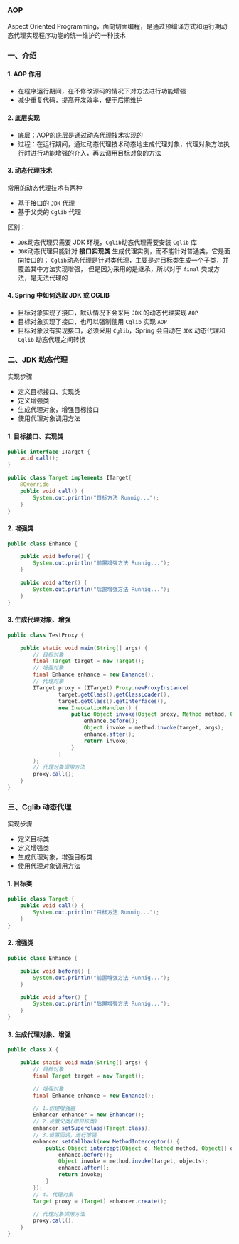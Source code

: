 ###  AOP  
Aspect Oriented Programming，面向切面编程，是通过预编译方式和运行期动态代理实现程序功能的统一维护的一种技术

### 一、介绍
#### 1. AOP 作用
* 在程序运行期间，在不修改源码的情况下对方法进行功能增强
* 减少重复代码，提高开发效率，便于后期维护

#### 2. 底层实现
* 底层：AOP的底层是通过动态代理技术实现的
* 过程：在运行期间，通过动态代理技术动态地生成代理对象，代理对象方法执行时进行功能增强的介入，再去调用目标对象的方法

#### 3. 动态代理技术
常用的动态代理技术有两种
* 基于接口的 `JDK` 代理
* 基于父类的 `Cglib` 代理

区别：
* `JDK`动态代理只需要 JDK 环境，`Cglib`动态代理需要安装 `Cglib` 库
* `JDK`动态代理只能针对 **接口实现类** 生成代理实例，而不能针对普通类，它是面向接口的；
`Cglib`动态代理是针对类代理，主要是对目标类生成一个子类，并覆盖其中方法实现增强， 
但是因为采用的是继承，所以对于 `final` 类或方法，是无法代理的


#### 4. Spring 中如何选取 JDK 或 CGLIB 
* 目标对象实现了接口，默认情况下会采用 `JDK` 的动态代理实现 `AOP`
* 目标对象实现了接口，也可以强制使用 `Cglib` 实现 `AOP`
* 目标对象没有实现接口，必须采用 `Cglib`，Spring 会自动在 `JDK` 动态代理和 `Cglib` 动态代理之间转换

### 二、JDK 动态代理
实现步骤
* 定义目标接口、实现类
* 定义增强类
* 生成代理对象，增强目标接口
* 使用代理对象调用方法

#### 1. 目标接口、实现类
```java
public interface ITarget {
    void call();
}

public class Target implements ITarget{
    @Override
    public void call() {
        System.out.println("目标方法 Runnig...");
    }
}
```

#### 2. 增强类
```java
public class Enhance {

    public void before() {
        System.out.println("前置增强方法 Runnig...");
    }

    public void after() {
        System.out.println("后置增强方法 Runnig...");
    }
}
```

#### 3. 生成代理对象、增强
```java
public class TestProxy {

    public static void main(String[] args) {
        // 目标对象
        final Target target = new Target();
        // 增强对象
        final Enhance enhance = new Enhance();
        // 代理对象
        ITarget proxy = (ITarget) Proxy.newProxyInstance(
                target.getClass().getClassLoader(),
                target.getClass().getInterfaces(),
                new InvocationHandler() {
                    public Object invoke(Object proxy, Method method, Object[] args) throws Throwable {
                        enhance.before();
                        Object invoke = method.invoke(target, args);
                        enhance.after();
                        return invoke;
                    }
                }
        );
        // 代理对象调用方法
        proxy.call();
    }
}
```


### 三、Cglib 动态代理
实现步骤
* 定义目标类
* 定义增强类
* 生成代理对象，增强目标类
* 使用代理对象调用方法

#### 1. 目标类
```java
public class Target {
    public void call() {
        System.out.println("目标方法 Runnig...");
    }
}
```

#### 2. 增强类
```java
public class Enhance {

    public void before() {
        System.out.println("前置增强方法 Runnig...");
    }

    public void after() {
        System.out.println("后置增强方法 Runnig...");
    }
}
```

#### 3. 生成代理对象、增强
```java
public class X {

    public static void main(String[] args) {
        // 目标对象
        final Target target = new Target();

        // 增强对象
        final Enhance enhance = new Enhance();

        // 1.创建增强器
        Enhancer enhancer = new Enhancer();
        // 2.设置父类(即目标类)
        enhancer.setSuperclass(Target.class);
        // 3.设置回调，进行增强
        enhancer.setCallback(new MethodInterceptor() {
            public Object intercept(Object o, Method method, Object[] objects, MethodProxy methodProxy) throws Throwable {
                enhance.before();
                Object invoke = method.invoke(target, objects);
                enhance.after();
                return invoke;
            }
        });
        // 4. 代理对象
        Target proxy = (Target) enhancer.create();

        // 代理对象调用方法
        proxy.call();
    }
}
```
